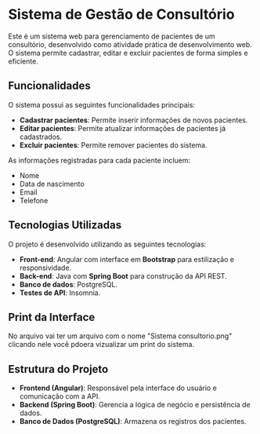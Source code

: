 # Sistema de Gestão de Consultório

Este é um sistema web para gerenciamento de pacientes de um consultório, desenvolvido como atividade prática de desenvolvimento web. O sistema permite cadastrar, editar e excluir pacientes de forma simples e eficiente.

## Funcionalidades

O sistema possui as seguintes funcionalidades principais:

- **Cadastrar pacientes**: Permite inserir informações de novos pacientes.
- **Editar pacientes**: Permite atualizar informações de pacientes já cadastrados.
- **Excluir pacientes**: Permite remover pacientes do sistema.

As informações registradas para cada paciente incluem:

- Nome
- Data de nascimento
- Email
- Telefone

## Tecnologias Utilizadas

O projeto é desenvolvido utilizando as seguintes tecnologias:

- **Front-end**: Angular com interface em **Bootstrap** para estilização e responsividade.
- **Back-end**: Java com **Spring Boot** para construção da API REST.
- **Banco de dados**: PostgreSQL.
- **Testes de API**: Insomnia.

## Print da Interface
No arquivo vai ter um arquivo com o nome "Sistema consultorio.png" clicando nele você pdoera vizualizar um print do sistema.

## Estrutura do Projeto

- **Frontend (Angular)**: Responsável pela interface do usuário e comunicação com a API.
- **Backend (Spring Boot)**: Gerencia a lógica de negócio e persistência de dados.
- **Banco de Dados (PostgreSQL)**: Armazena os registros dos pacientes.
